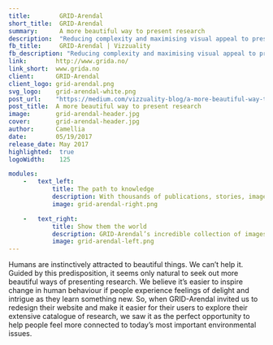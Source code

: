 ```yaml
---
title:        GRID-Arendal
short_title:  GRID-Arendal
summary:      A more beautiful way to present research
description:  "Reducing complexity and maximising visual appeal to present research in a more beautiful way"
fb_title:     GRID-Arendal | Vizzuality
fb_description: "Reducing complexity and maximising visual appeal to present research in a more beautiful way"
link:        http://www.grida.no/
link_short:  www.grida.no
client:      GRID-Arendal
client_logo: grid-arendal.png
svg_logo:    grid-arendal-white.png
post_url:    "https://medium.com/vizzuality-blog/a-more-beautiful-way-to-present-research-88dfa80f121f"
post_title:  A more beautiful way to present research
image:       grid-arendal-header.jpg
cover:       grid-arendal-header.jpg
author:      Camellia
date:        05/19/2017
release_date: May 2017           
highlighted:  true
logoWidth:    125

modules:
    -   text_left: 
            title: The path to knowledge
            description: With thousands of publications, stories, images, and other resources waiting to be discovered, we used multiple bilateral connections to join them all together. Nothing will ever appear on a page by itself. Instead, every piece of content is supplemented with links to related news articles, publications, staff profiles, and multimedia resources. Through these links, it’s possible to guide people on a journey of discovery that leads them to new knowledge. 
            image: grid-arendal-right.png

    -   text_right:
            title: Show them the world 
            description: GRID-Arendal’s incredible collection of images is perfect for sparking the emotional connections that make people feel more connected to the conservation efforts they are learning about. Every web page is a gallery of soaring mountains, sweeping oceans, and glimpses into hidden worlds—everything we love most about our planet. To convey the global reach of the research, each region is represented by its own template of colours and images, and as a small surprise for the user, one is selected at random each time they land on the homepage.
            image: grid-arendal-left.png
---
```

Humans are instinctively attracted to beautiful things. We can’t help it. Guided by this predisposition, it seems only natural to seek out more beautiful ways of presenting research. We believe it’s easier to inspire change in human behaviour if people experience feelings of delight and intrigue as they learn something new. So, when GRID-Arendal invited us to redesign their website and make it easier for their users to explore their extensive catalogue of research, we saw it as the perfect opportunity to help people feel more connected to today’s most important environmental issues. 
